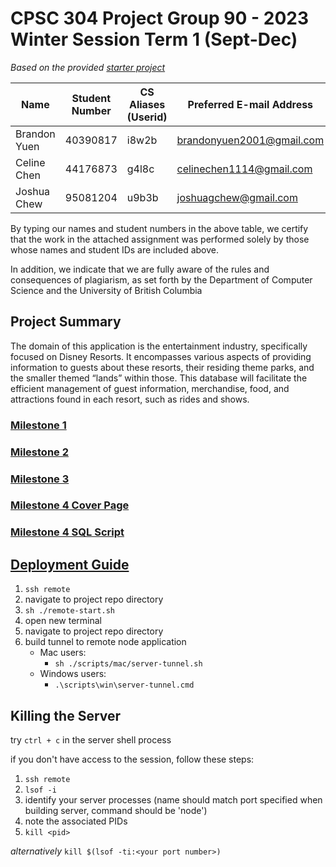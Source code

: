 # CPSC 304 Project Group 90 - 2023 Winter Session Term 1 (Sept-Dec)
*Based on the provided [starter project](https://github.students.cs.ubc.ca/CPSC304/CPSC304_Node_Project)*

| Name         | Student Number | CS Aliases (Userid) | Preferred E-mail Address  |
|--------------|----------------|---------------------|---------------------------|
| Brandon Yuen | 40390817       | i8w2b               | brandonyuen2001@gmail.com |
| Celine Chen  | 44176873       | g4l8c               | celinechen1114@gmail.com  |
| Joshua Chew  | 95081204       | u9b3b               | joshuagchew@gmail.com     |

By typing our names and student numbers in the above table, we certify that the work in the attached assignment was performed solely by those whose names and student IDs are included above.

In addition, we indicate that we are fully aware of the rules and consequences of plagiarism, as set forth by the Department of Computer Science and the University of British Columbia

## Project Summary
The domain of this application is the entertainment industry, specifically focused on Disney Resorts. It encompasses various aspects of providing information to guests about these resorts, their residing theme parks, and the smaller themed “lands” within those. This database will facilitate the efficient management of guest information, merchandise, food, and attractions found in each resort, such as rides and shows.

### [Milestone 1](https://github.students.cs.ubc.ca/CPSC304-2023W-T1/project_g4l8c_i8w2b_u9b3b/blob/main/docs/Milestone%201.pdf)
### [Milestone 2](https://github.students.cs.ubc.ca/CPSC304-2023W-T1/project_g4l8c_i8w2b_u9b3b/blob/main/docs/Milestone%202.pdf)
### [Milestone 3](https://github.students.cs.ubc.ca/CPSC304-2023W-T1/project_g4l8c_i8w2b_u9b3b/blob/main/docs/Milestone%203.md)
### [Milestone 4 Cover Page](https://github.students.cs.ubc.ca/CPSC304-2023W-T1/project_g4l8c_i8w2b_u9b3b/blob/main/docs/304%20Project%20Cover%20Page.pdf)
### [Milestone 4 SQL Script](https://github.students.cs.ubc.ca/CPSC304-2023W-T1/project_g4l8c_i8w2b_u9b3b/blob/main/disneyResorts.sql)


## [Deployment Guide](https://www.students.cs.ubc.ca/~cs-304/resources/javascript-oracle-resources/node-setup.html)

1. `ssh remote`
2. navigate to project repo directory
3. `sh ./remote-start.sh`
4. open new terminal
5. navigate to project repo directory
6. build tunnel to remote node application
    - Mac users:
      - `sh ./scripts/mac/server-tunnel.sh`
    - Windows users:
      - `.\scripts\win\server-tunnel.cmd`

## Killing the Server
try `ctrl + c` in the server shell process

if you don't have access to the session, follow these steps:
1. `ssh remote`
2. `lsof -i`
3. identify your server processes (name should match port specified when building server, command should be 'node')
4. note the associated PIDs
5. `kill <pid>`

*alternatively* `kill $(lsof -ti:<your port number>)`
